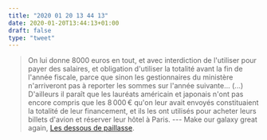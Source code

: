 ```yaml
---
title: "2020 01 20 13 44 13"
date: 2020-01-20T13:44:13+01:00
draft: false
type: "tweet"
---
```

> On lui donne 8000 euros en tout, et avec interdiction de l'utiliser pour payer des salaires, et obligation d'utiliser la totalité avant la fin de l'année fiscale, parce que sinon les gestionnaires du ministère n'arriveront pas à reporter les sommes sur l'année suivante... (...) D'ailleurs il paraît que les lauréats américain et japonais n'ont pas encore compris que les 8 000 € qu'on leur avait envoyés constituaient la totalité de leur financement, et ils les ont utilisés pour acheter leurs billets d'avion et réserver leur hôtel à Paris. --- Make our galaxy great again, [Les dessous de paillasse](http://dessous-de-paillasse.salle-s.org/index.html).
